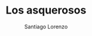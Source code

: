 ---
title: "Los asquerosos"
subtitle: ""
description: ""
layout: book
author: Santiago Lorenzo
started: 2019-01-02
read: 2019-01-02
status: read
rating: 4
color: 
cover: 
pages: 221
link: 
---